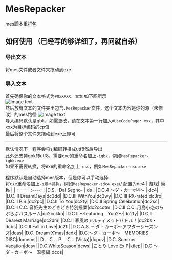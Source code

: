# MesRepacker
mes脚本重打包 

## 如何使用 （已经写的够详细了，再问就自杀）
### 导出文本
将mes文件或者文件夹拖动到exe
### 导入文本
首先确保你的文本格式为`#0xXXXX: 文本` 如下图所示  
![Image text](https://github.com/cokkeijigen/MesRepacker/blob/main/demonstrate.png)<br>
然后放有文本的文件夹里包含`.MesRepacker`文件，这个文本内容是你的源（未修改）的mes路径 
![Image text](https://github.com/cokkeijigen/MesRepacker/blob/main/demonstrate2.png)<br>
导入编码默认是gbk，如需更改，请在文本第一行加入`#UseCodePage: xxx`，其中xxx为目标编码的cp值  
最后将整个文件夹拖动到exe上即可  
***
默认情况下，程序会将sj编码转换成utf8然后导出  
此外还支持gbk转utf8，需要exe的重命名加上`-igbk`，例如`MesRepacker-igbk.exe`  
如果不需要转换，将exe的重命名加上`-nsc`，例如`MesRepacker-nsc.exe`  

程序默认是自动选择mes版本，但是你可以手动选择  
将exe重命名加上`-s版本简称`，例如`MesRepacker-sdc4.exe`// 配置为dc4
| 游戏| 简称 | 
| :-----| :----: |
|D.S. -Dal Segno- | ds | 
|D.C.4 ～ダ・カーポ4～ | dc4|
|D.C.Ⅲ DreamDays|dc3dd|
|D.C.III WithYou|dc3wy|
|D.C.III RX-rated|dc3rx|
|D.C.II P.S.|dc2pc|
|D.C.II To You|dc2ty|
|D.C.II Spring Celebration|dc2sc|
|D.C.II C.C. 音姫先生のどきどき特別授業|dc2ccotm|
|D.C.II C.C. 月島小恋のらぶらぶバスルーム|dc2cckko|
|D.C.II 〜featuring　Yun2〜|dc2fy|
|D.C.II Dearest Marriage|dc2dm|
|D.C.II 春風のアルティメットバトル！|dc2bs・dcbs|
|D.C.II Fall in Love|dc2fl|
|D.C.A.S. 〜ダ・カーポ〜アフターシーズンズ|dcas|
|D.C. Dream X’mas|dcdx|
|D.C.〜ダ・カーポ〜　MEMORIES DISC|dcmems|
|Ｄ．Ｃ．Ｐ．Ｃ．(Vista)|dcpcv|
|D.C. Summer Vacation|dcsv|
|D.C.WhiteSeason|dcws|
|ことり Love Ex P|ktlep|
|D.C.〜ダ・カーポ〜　温泉編|dcos|
